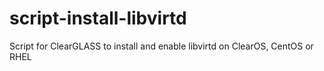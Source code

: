 # script-install-libvirtd
Script for ClearGLASS to install and enable libvirtd on ClearOS, CentOS or RHEL
